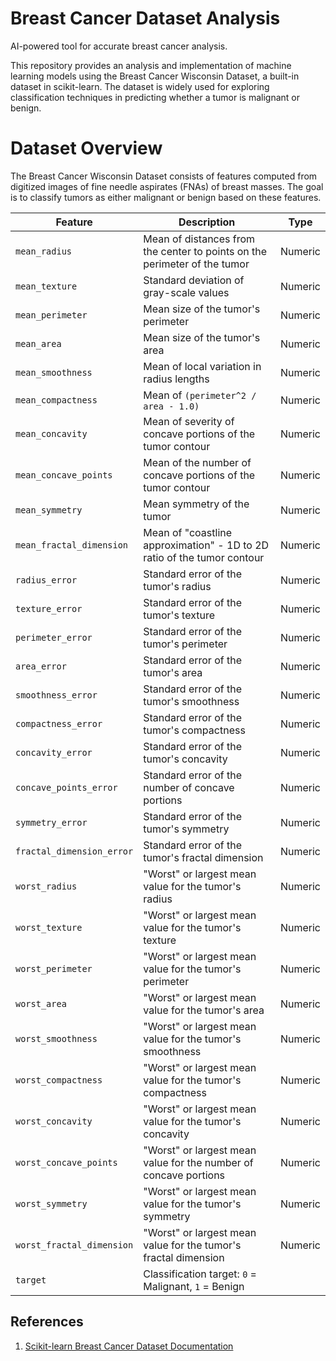 # Breast Cancer Dataset Analysis

AI-powered tool for accurate breast cancer analysis.

This repository provides an analysis and implementation of machine learning models using the Breast Cancer Wisconsin Dataset, a built-in dataset in scikit-learn. The dataset is widely used for exploring classification techniques in predicting whether a tumor is malignant or benign.

# Dataset Overview
The Breast Cancer Wisconsin Dataset consists of features computed from digitized images of fine needle aspirates (FNAs) of breast masses. The goal is to classify tumors as either malignant or benign based on these features.



| **Feature**                | **Description**                                                                     | **Type**    |
|-----------------------------|-------------------------------------------------------------------------------------|-------------|
| `mean_radius`              | Mean of distances from the center to points on the perimeter of the tumor           | Numeric     |
| `mean_texture`             | Standard deviation of gray-scale values                                             | Numeric     |
| `mean_perimeter`           | Mean size of the tumor's perimeter                                                  | Numeric     |
| `mean_area`                | Mean size of the tumor's area                                                       | Numeric     |
| `mean_smoothness`          | Mean of local variation in radius lengths                                           | Numeric     |
| `mean_compactness`         | Mean of `(perimeter^2 / area - 1.0)`                                                | Numeric     |
| `mean_concavity`           | Mean of severity of concave portions of the tumor contour                           | Numeric     |
| `mean_concave_points`      | Mean of the number of concave portions of the tumor contour                         | Numeric     |
| `mean_symmetry`            | Mean symmetry of the tumor                                                          | Numeric     |
| `mean_fractal_dimension`   | Mean of "coastline approximation" - 1D to 2D ratio of the tumor contour             | Numeric     |
| `radius_error`             | Standard error of the tumor's radius                                                | Numeric     |
| `texture_error`            | Standard error of the tumor's texture                                               | Numeric     |
| `perimeter_error`          | Standard error of the tumor's perimeter                                             | Numeric     |
| `area_error`               | Standard error of the tumor's area                                                  | Numeric     |
| `smoothness_error`         | Standard error of the tumor's smoothness                                            | Numeric     |
| `compactness_error`        | Standard error of the tumor's compactness                                           | Numeric     |
| `concavity_error`          | Standard error of the tumor's concavity                                             | Numeric     |
| `concave_points_error`     | Standard error of the number of concave portions                                    | Numeric     |
| `symmetry_error`           | Standard error of the tumor's symmetry                                              | Numeric     |
| `fractal_dimension_error`  | Standard error of the tumor's fractal dimension                                     | Numeric     |
| `worst_radius`             | "Worst" or largest mean value for the tumor's radius                                | Numeric     |
| `worst_texture`            | "Worst" or largest mean value for the tumor's texture                               | Numeric     |
| `worst_perimeter`          | "Worst" or largest mean value for the tumor's perimeter                             | Numeric     |
| `worst_area`               | "Worst" or largest mean value for the tumor's area                                  | Numeric     |
| `worst_smoothness`         | "Worst" or largest mean value for the tumor's smoothness                            | Numeric     |
| `worst_compactness`        | "Worst" or largest mean value for the tumor's compactness                           | Numeric     |
| `worst_concavity`          | "Worst" or largest mean value for the tumor's concavity                             | Numeric     |
| `worst_concave_points`     | "Worst" or largest mean value for the number of concave portions                    | Numeric     |
| `worst_symmetry`           | "Worst" or largest mean value for the tumor's symmetry                              | Numeric     |
| `worst_fractal_dimension`  | "Worst" or largest mean value for the tumor's fractal dimension                     | Numeric     |
| `target`                   | Classification target: `0` = Malignant, `1` = Benign  






## References
1. [Scikit-learn Breast Cancer Dataset Documentation](https://scikit-learn.org/stable/modules/generated/sklearn.datasets.load_breast_cancer.html)
